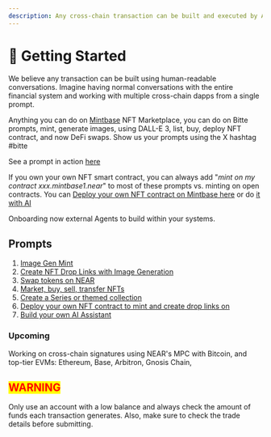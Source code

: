 ```yaml
---
description: Any cross-chain transaction can be built and executed by AI
---
```


# 🤖 Getting Started

We believe any transaction can be built using human-readable conversations. Imagine having normal conversations with the entire financial system and working with multiple cross-chain dapps from a single prompt.

Anything you can do on [Mintbase](https://www.mintbase.xyz/) NFT Marketplace, you can do on Bitte prompts, mint, generate images, using DALL-E 3, list, buy, deploy NFT contract, and now DeFi swaps. Show us your prompts using the X hashtag #bitte

See a prompt in action [here](https://wallet.mintbase.xyz/smart-actions/XeCzN\_PZGW4eoWnhSQW5L)

If you own your own NFT smart contract, you can always add "_mint on my contract xxx.mintbase1.near_" to most of these prompts vs. minting on open contracts. You can [Deploy your own NFT contract on Mintbase here](https://www.mintbase.xyz/) or do [it with AI](create-contract.md)

Onboarding now external Agents to build within your systems.

## Prompts

1. [Image Gen Mint](image-gen-mint.md)
2. [Create NFT Drop Links with Image Generation ](drop-links.md)
3. [Swap tokens on NEAR](defi-swaps.md)
4. [Market, buy, sell, transfer NFTs ](buys-lists-transfers.md)
5. [Create a Series or themed collection](create-a-collection.md)
6. [Deploy your own NFT contract to mint and create drop links on](create-contract.md)
7. [Build your own AI Assistant](assistant-plugins.md)



### Upcoming

Working on cross-chain signatures using NEAR's MPC with Bitcoin, and top-tier EVMs: Ethereum, Base, Arbitron, Gnosis Chain,

## <mark style="color:red;background-color:yellow;">WARNING</mark>

Only use an account with a low balance and always check the amount of funds each transaction generates.  Also, make sure to check the trade details before submitting.









